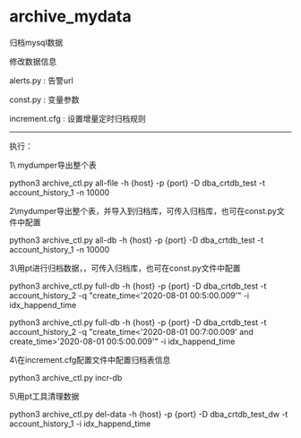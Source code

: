# archive_mydata
归档mysql数据

修改数据信息

alerts.py : 告警url

const.py : 变量参数

increment.cfg : 设置增量定时归档规则

---------------------------------
执行：

1\ mydumper导出整个表

python3 archive_ctl.py all-file -h {host} -p {port} -D dba_crtdb_test -t account_history_1 -n 10000

2\mydumper导出整个表，并导入到归档库，可传入归档库，也可在const.py文件中配置

python3 archive_ctl.py all-db -h {host} -p {port} -D dba_crtdb_test -t account_history_1 -n 10000


3\用pt进行归档数据，，可传入归档库，也可在const.py文件中配置

python3 archive_ctl.py full-db  -h {host} -p {port} -D dba_crtdb_test -t account_history_2 -q "create_time<'2020-08-01 00:5:00.009'" -i idx_happend_time

python3 archive_ctl.py full-db  -h {host} -p {port} -D dba_crtdb_test -t account_history_2 -q "create_time<'2020-08-01 00:7:00.009' and create_time>'2020-08-01 00:5:00.009'" -i idx_happend_time

4\在increment.cfg配置文件中配置归档表信息

python3 archive_ctl.py incr-db

5\用pt工具清理数据

python3 archive_ctl.py del-data -h {host} -p {port}  -D dba_crtdb_test_dw -t account_history_1 -i idx_happend_time
